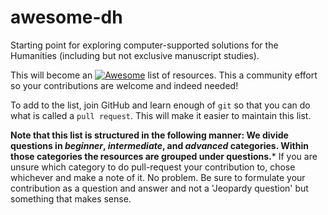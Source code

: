 # awesome-dh
Starting point for exploring computer-supported solutions for the Humanities (including but not exclusive manuscript studies).

This will become an [![Awesome](https://awesome.re/badge.svg)](https://awesome.re) list of resources. This a community effort so your contributions are welcome and indeed needed! 

To add to the list, join GitHub and learn enough of ```git``` so that you can do what is called a ```pull request```. This will make it easier to maintain this list.

**Note that this list is structured in the following manner: We divide questions in *beginner*, *intermediate*, and *advanced* categories. Within those categories the resources are grouped under questions.***
If you are unsure which category to do pull-request your contribution to, chose whichever and make a note of it. No problem. Be sure to formulate your contribution as a question and answer and not a 'Jeopardy question' but something that makes sense.
